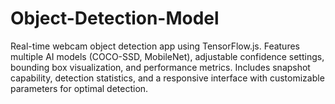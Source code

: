 # Object-Detection-Model
Real-time webcam object detection app using TensorFlow.js. Features multiple AI models (COCO-SSD, MobileNet), adjustable confidence settings, bounding box visualization, and performance metrics. Includes snapshot capability, detection statistics, and a responsive interface with customizable parameters for optimal detection.
